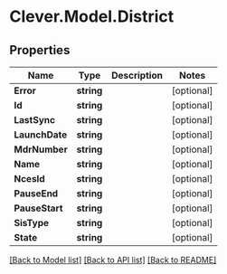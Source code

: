 # Clever.Model.District
## Properties

Name | Type | Description | Notes
------------ | ------------- | ------------- | -------------
**Error** | **string** |  | [optional] 
**Id** | **string** |  | [optional] 
**LastSync** | **string** |  | [optional] 
**LaunchDate** | **string** |  | [optional] 
**MdrNumber** | **string** |  | [optional] 
**Name** | **string** |  | [optional] 
**NcesId** | **string** |  | [optional] 
**PauseEnd** | **string** |  | [optional] 
**PauseStart** | **string** |  | [optional] 
**SisType** | **string** |  | [optional] 
**State** | **string** |  | [optional] 

[[Back to Model list]](../README.md#documentation-for-models) [[Back to API list]](../README.md#documentation-for-api-endpoints) [[Back to README]](../README.md)


